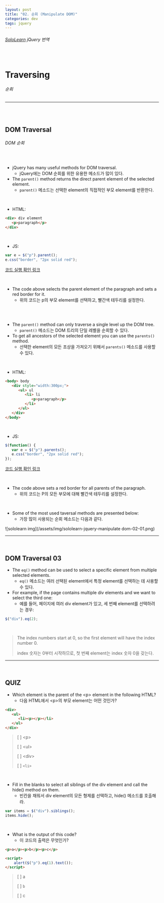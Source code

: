 ```yaml
---
layout: post
title: "02. 순회 (Manipulate DOM)"
categories: dev
tags: jquery
---
```


###### [SoloLearn](https://www.sololearn.com) jQuery 번역

<br>

# Traversing

###### 순회

------

<br>

<br>

## DOM Traversal

###### DOM 순회

<br>

- jQuery has many useful methods for DOM traversal.
  - jQuery에는 DOM 순회를 위한 유용한 메소드가 많이 있다.
- The `parent()` method returns the direct parent element of the selected element.
  - `parent()` 메소드는 선택한 element의 직접적인 부모 element를 반환한다.

<br>

- HTML:

```html
<div> div element
   <p>paragraph</p>
</div>
```

<br>

- JS:

```js
var e = $("p").parent();
e.css("border", "2px solid red");
```

[코드 실행 확인 링크](https://code.sololearn.com/1122/#js)

<br>

- The code above selects the parent element of the paragraph and sets a red border for it.
  - 위의 코드는 p의 부모 element를 선택하고, 빨간색 테두리를 설정한다.

<br>

<br>

- The `parent()` method can only traverse a single level up the DOM tree.
  - `parent()` 메소드는 DOM 트리의 단일 레벨을 순회할 수 있다.
- To get all ancestors of the selected element you can use the `parents()` method.
  - 선택한 element의 모든 조상을 가져오기 위해서 `parents()` 메소드를 사용할 수 있다.

<br>

- HTML:

```html
<body> body
   <div style="width:300px;">
      <ul> ul
         <li> li
         	<p>paragraph</p>
         </li>
      </ul>
   </div>
</body>
```

<br>

- JS:

```js
$(function() {
   var e = $("p").parents();
   e.css("border", "2px solid red");
});
```

[코드 실행 확인 링크](https://code.sololearn.com/1123/#js)

<br>

- The code above sets a red border for all parents of the paragraph.
  - 위의 코드는 P의 모든 부모에 대해 빨간색 테두리를 설정한다.

<br>

- Some of the most used taversal methods are presented below:
  - 가장 많이 사용되는 순회 메소드는 다음과 같다.

![sololearn img](/assets/img/sololearn-jquery-manipulate dom-02-01.png)

------

<br>

## DOM Traversal 03

- The `eq()` method can be used to select a specific element from multiple selected elements.
  - `eq()` 메소드는 여러 선택된 element에서 특정 element를 선택하는 데 사용할 수 있다.
- For example, if the page contains multiple div elements and we want to select the third one:
  - 예를 들어, 페이지에 여러 div element가 있고, 세 번째 element를 선택하려는 경우:

```js
$("div").eq(2);
```

<br>

> The index numbers start at 0, so the first element will have the index number 0.
>
> index 숫자는 0부터 시작하므로, 첫 번째 element는 index 숫자 0을 갖는다.

------

<br>

## QUIZ

- Which element is the parent of the \<p> element in the following HTML?
  - 다음 HTML에서 \<p>의 부모 element는 어떤 것인가?

```html
<div>
   <ul>
      <li><p></p></li>
   </ul>
</div>
```

> [ ] \<p>
>
> [ ] \<ul>
>
> [ ] \<div>
>
> [ ] `<li>`

<br>

- Fill in the blanks to select all siblings of the div element and call the hide() method on them.
  - 빈칸을 채워서 div element의 모든 형제를 선택하고, hide() 메소드를 호출해라.

```js
var items = $("div").siblings();
items.hide();
```

<br>

- What is the output of this code?
  - 이 코드의 출력은 무엇인가?

```html
<p>a</p><p>b</p><p>c</p>

<script>
	alert($("p").eq(1).text());
</script>
```

> [ ] a
>
> [ ] `b`
>
> [ ] c

<br>